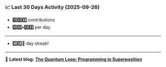 <!--START_STATS-->
### 📈 Last 30 Days Activity (2025-09-26)  
- **6️⃣9️⃣1️⃣** contributions  
- **2️⃣3️⃣•0️⃣3️⃣** per day
---
- **1️⃣1️⃣🎱** day streak!
---
📝 **Latest blog:** [**The Quantum Loop: Programming in Superposition**](https://andriak.com/blog/quantum-loop)
<!--END_STATS-->
